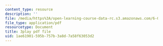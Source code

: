 ```yaml
---
content_type: resource
description: ''
file: /media/https%3A/open-learning-course-data-rc.s3.amazonaws.com/6-004-computation-structures-spring-2017/1ae61901595b757b3a8d7a58f63053d2_CLiy3m2Jt-M.pdf
file_type: application/pdf
resourcetype: Document
title: 3play pdf file
uid: 1ae61901-595b-757b-3a8d-7a58f63053d2
---
```

